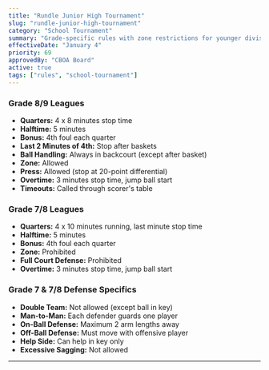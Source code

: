 ```yaml
---
title: "Rundle Junior High Tournament"
slug: "rundle-junior-high-tournament"
category: "School Tournament"
summary: "Grade-specific rules with zone restrictions for younger divisions"
effectiveDate: "January 4"
priority: 69
approvedBy: "CBOA Board"
active: true
tags: ["rules", "school-tournament"]
---
```



### Grade 8/9 Leagues
- **Quarters:** 4 x 8 minutes stop time
- **Halftime:** 5 minutes
- **Bonus:** 4th foul each quarter
- **Last 2 Minutes of 4th:** Stop after baskets
- **Ball Handling:** Always in backcourt (except after basket)
- **Zone:** Allowed
- **Press:** Allowed (stop at 20-point differential)
- **Overtime:** 3 minutes stop time, jump ball start
- **Timeouts:** Called through scorer's table

### Grade 7/8 Leagues
- **Quarters:** 4 x 10 minutes running, last minute stop time
- **Halftime:** 5 minutes
- **Bonus:** 4th foul each quarter
- **Zone:** Prohibited
- **Full Court Defense:** Prohibited
- **Overtime:** 3 minutes stop time, jump ball start

### Grade 7 & 7/8 Defense Specifics
- **Double Team:** Not allowed (except ball in key)
- **Man-to-Man:** Each defender guards one player
- **On-Ball Defense:** Maximum 2 arm lengths away
- **Off-Ball Defense:** Must move with offensive player
- **Help Side:** Can help in key only
- **Excessive Sagging:** Not allowed

---